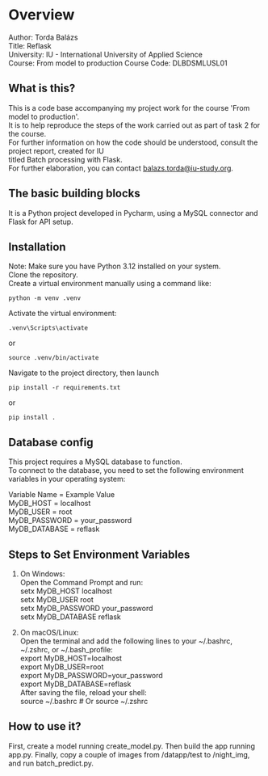 # Overview

Author: Torda Balázs  
Title: Reflask  
University: IU - International University of Applied Science  
Course: From model to production
Course Code: DLBDSMLUSL01

## What is this?

This is a code base accompanying my project work for the course 'From model to production'.<br>
It is to help reproduce the steps of the work carried out as part of task 2 for the course.<br>
For further information on how the code should be understood, consult the project report, created for IU<br>
titled Batch processing with Flask.<br>
For further elaboration, you can contact balazs.torda@iu-study.org.

## The basic building blocks

It is a Python project developed in Pycharm, using a MySQL connector and Flask for API setup.<br>

## Installation

Note: Make sure you have Python 3.12 installed on your system.<br>
Clone the repository.<br>
Create a virtual environment manually using a command like:<br>
```shell
python -m venv .venv
```
Activate the virtual environment:<br>
```shell
.venv\Scripts\activate
```
or
```shell
source .venv/bin/activate
```
Navigate to the project directory, then launch<br>
```shell
pip install -r requirements.txt
```
or
```shell
pip install .
```

## Database config

This project requires a MySQL database to function.<br>
To connect to the database, you need to set the following environment variables in your operating system:<br>

Variable Name = Example Value<br>
MyDB_HOST = localhost<br>
MyDB_USER = root<br>
MyDB_PASSWORD = your_password<br>
MyDB_DATABASE = reflask<br>

## Steps to Set Environment Variables

1. On Windows:<br>
Open the Command Prompt and run:<br>
setx MyDB_HOST localhost<br>
setx MyDB_USER root<br>
setx MyDB_PASSWORD your_password<br>
setx MyDB_DATABASE reflask<br>

2. On macOS/Linux:<br>
Open the terminal and add the following lines to your ~/.bashrc, ~/.zshrc, or ~/.bash_profile:<br>
export MyDB_HOST=localhost<br>
export MyDB_USER=root<br>
export MyDB_PASSWORD=your_password<br>
export MyDB_DATABASE=reflask<br>
After saving the file, reload your shell:<br>
source ~/.bashrc  # Or source ~/.zshrc<br>

## How to use it?

First, create a model running create_model.py.
Then build the app running app.py.
Finally, copy a couple of images from /datapp/test to /night_img, and run batch_predict.py.